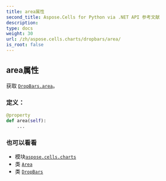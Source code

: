 ```yaml
---
title: area属性
second_title: Aspose.Cells for Python via .NET API 参考文献
description:
type: docs
weight: 30
url: /zh/aspose.cells.charts/dropbars/area/
is_root: false
---
```

## area属性

获取 [`DropBars.area`](/cells/python-net/zh/aspose.cells.charts/dropbars#area)。
### 定义：
```python
@property
def area(self):
    ...
```

### 也可以看看
* 模块[`aspose.cells.charts`](../../)
* 类 [`Area`](/cells/python-net/zh/aspose.cells.drawing/area)
* 类 [`DropBars`](/cells/python-net/zh/aspose.cells.charts/dropbars)
